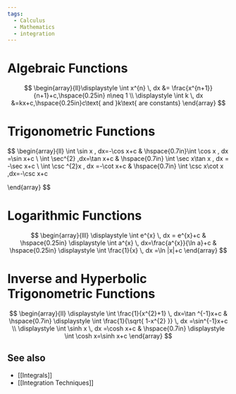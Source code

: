 ```yaml
---
tags:
  - Calculus
  - Mathematics
  - integration
---
```

# Algebraic Functions

$$
\begin{array}{ll}\displaystyle 
	\int x^{n} \, dx &= \frac{x^{n+1}}{n+1}+c,\hspace{0.25in}  n\neq 1 \\
\displaystyle \int k \, dx &=kx+c,\hspace{0.25in}c\text{ and }k\text{ are constants} 
\end{array}
$$

# Trigonometric Functions

$$
\begin{array}{ll}
	\int \sin x \, dx=-\cos x+c & \hspace{0.7in}\int \cos x \, dx =\sin x+c \\
\int \sec^{2} \,dx=\tan x+c & \hspace{0.7in} \int \sec x\tan x \, dx = -\sec x+c \\
\int \csc ^{2}x \, dx =-\cot x+c & \hspace{0.7in} \int \csc x\cot x \,dx=-\csc x+c

\end{array}
$$

# Logarithmic Functions

$$
\begin{array}{lll}
	\displaystyle  \int e^{x} \, dx = e^{x}+c & \hspace{0.25in} \displaystyle  \int a^{x} \, dx=\frac{a^{x}}{\ln a}+c & \hspace{0.25in} \displaystyle \int \frac{1}{x} \, dx =\ln |x|+c
\end{array}
$$

# Inverse and Hyperbolic Trigonometric Functions

$$
\begin{array}{ll}
	\displaystyle \int \frac{1}{x^{2}+1} \, dx=\tan ^{-1}x+c & \hspace{0.7in} \displaystyle \int \frac{1}{\sqrt{ 1-x^{2} }} \, dx =\sin^{-1}x+c \\
\displaystyle \int \sinh x \, dx =\cosh x+c  & \hspace{0.7in} \displaystyle \int \cosh x=\sinh x+c
\end{array}
$$

## See also

- [[Integrals]]
- [[Integration Techniques]]